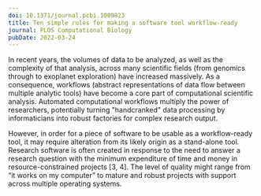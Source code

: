 ```yaml
---
doi: 10.1371/journal.pcbi.1009823
title: Ten simple rules for making a software tool workflow-ready
journal: PLOS Computational Biology
pubDate: 2022-03-24
---
```


In recent years, the volumes of data to be analyzed, as well as the complexity of that analysis, across many scientific fields (from genomics through to exoplanet exploration) have increased massively. As a consequence, workflows (abstract representations of data flow between multiple analytic tools) have become a core part of computational scientific analysis. Automated computational workflows multiply the power of researchers, potentially turning "handcranked" data processing by informaticians into robust factories for complex research output.

However, in order for a piece of software to be usable as a workflow-ready tool, it may require alteration from its likely origin as a stand-alone tool. Research software is often created in response to the need to answer a research question with the minimum expenditure of time and money in resource-constrained projects [3, 4]. The level of quality might range from “it works on my computer” to mature and robust projects with support across multiple operating systems.
